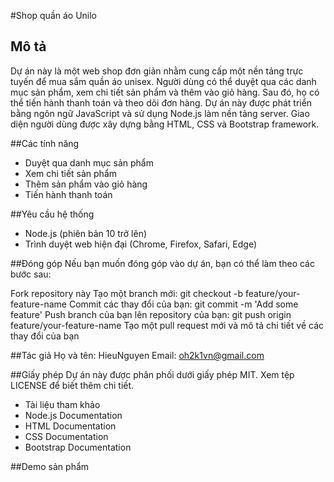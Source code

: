 #Shop quần áo Unilo
## Mô tả
Dự án này là một web shop đơn giản nhằm cung cấp một nền tảng trực tuyến để mua sắm quần áo unisex. Người dùng có thể duyệt qua các danh mục sản phẩm, xem chi tiết sản phẩm và thêm vào giỏ hàng. Sau đó, họ có thể tiến hành thanh toán và theo dõi đơn hàng.
Dự án này được phát triển bằng ngôn ngữ JavaScript và sử dụng Node.js làm nền tảng server. Giao diện người dùng được xây dựng bằng HTML, CSS và Bootstrap framework.

##Các tính năng
- Duyệt qua danh mục sản phẩm
- Xem chi tiết sản phẩm
- Thêm sản phẩm vào giỏ hàng
- Tiến hành thanh toán

##Yêu cầu hệ thống
- Node.js (phiên bản 10 trở lên)
- Trình duyệt web hiện đại (Chrome, Firefox, Safari, Edge)

##Đóng góp
Nếu bạn muốn đóng góp vào dự án, bạn có thể làm theo các bước sau:

Fork repository này
Tạo một branch mới: git checkout -b feature/your-feature-name
Commit các thay đổi của bạn: git commit -m 'Add some feature'
Push branch của bạn lên repository của bạn: git push origin feature/your-feature-name
Tạo một pull request mới và mô tả chi tiết về các thay đổi của bạn

##Tác giả 
Họ và tên: HieuNguyen
Email: oh2k1vn@gmail.com

##Giấy phép
Dự án này được phân phối dưới giấy phép MIT. Xem tệp LICENSE để biết thêm chi tiết.
- Tài liệu tham khảo
- Node.js Documentation
- HTML Documentation
- CSS Documentation
- Bootstrap Documentation

##Demo sản phẩm
